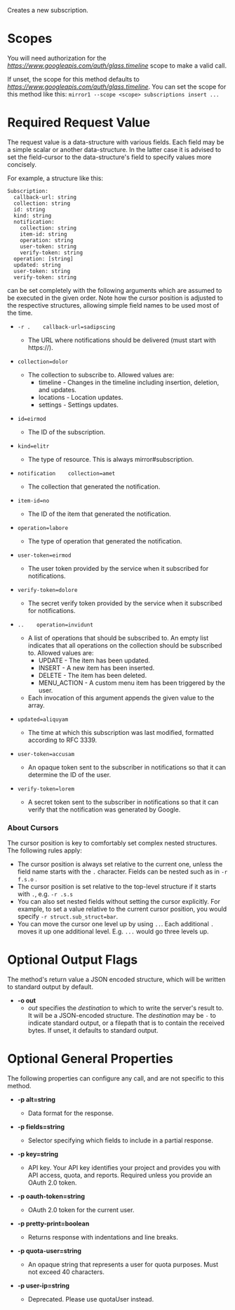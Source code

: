 Creates a new subscription.
# Scopes

You will need authorization for the *https://www.googleapis.com/auth/glass.timeline* scope to make a valid call.

If unset, the scope for this method defaults to *https://www.googleapis.com/auth/glass.timeline*.
You can set the scope for this method like this: `mirror1 --scope <scope> subscriptions insert ...`
# Required Request Value

The request value is a data-structure with various fields. Each field may be a simple scalar or another data-structure.
In the latter case it is advised to set the field-cursor to the data-structure's field to specify values more concisely.

For example, a structure like this:
```
Subscription:
  callback-url: string
  collection: string
  id: string
  kind: string
  notification:
    collection: string
    item-id: string
    operation: string
    user-token: string
    verify-token: string
  operation: [string]
  updated: string
  user-token: string
  verify-token: string

```

can be set completely with the following arguments which are assumed to be executed in the given order. Note how the cursor position is adjusted to the respective structures, allowing simple field names to be used most of the time.

* `-r .    callback-url=sadipscing`
    - The URL where notifications should be delivered (must start with https://).
* `collection=dolor`
    - The collection to subscribe to. Allowed values are:  
        - timeline - Changes in the timeline including insertion, deletion, and updates. 
        - locations - Location updates. 
        - settings - Settings updates.
* `id=eirmod`
    - The ID of the subscription.
* `kind=elitr`
    - The type of resource. This is always mirror#subscription.
* `notification    collection=amet`
    - The collection that generated the notification.
* `item-id=no`
    - The ID of the item that generated the notification.
* `operation=labore`
    - The type of operation that generated the notification.
* `user-token=eirmod`
    - The user token provided by the service when it subscribed for notifications.
* `verify-token=dolore`
    - The secret verify token provided by the service when it subscribed for notifications.

* `..    operation=invidunt`
    - A list of operations that should be subscribed to. An empty list indicates that all operations on the collection should be subscribed to. Allowed values are:  
        - UPDATE - The item has been updated. 
        - INSERT - A new item has been inserted. 
        - DELETE - The item has been deleted. 
        - MENU_ACTION - A custom menu item has been triggered by the user.
    - Each invocation of this argument appends the given value to the array.
* `updated=aliquyam`
    - The time at which this subscription was last modified, formatted according to RFC 3339.
* `user-token=accusam`
    - An opaque token sent to the subscriber in notifications so that it can determine the ID of the user.
* `verify-token=lorem`
    - A secret token sent to the subscriber in notifications so that it can verify that the notification was generated by Google.


### About Cursors

The cursor position is key to comfortably set complex nested structures. The following rules apply:

* The cursor position is always set relative to the current one, unless the field name starts with the `.` character. Fields can be nested such as in `-r f.s.o` .
* The cursor position is set relative to the top-level structure if it starts with `.`, e.g. `-r .s.s`
* You can also set nested fields without setting the cursor explicitly. For example, to set a value relative to the current cursor position, you would specify `-r struct.sub_struct=bar`.
* You can move the cursor one level up by using `..`. Each additional `.` moves it up one additional level. E.g. `...` would go three levels up.


# Optional Output Flags

The method's return value a JSON encoded structure, which will be written to standard output by default.

* **-o out**
    - *out* specifies the *destination* to which to write the server's result to.
      It will be a JSON-encoded structure.
      The *destination* may be `-` to indicate standard output, or a filepath that is to contain the received bytes.
      If unset, it defaults to standard output.
# Optional General Properties

The following properties can configure any call, and are not specific to this method.

* **-p alt=string**
    - Data format for the response.

* **-p fields=string**
    - Selector specifying which fields to include in a partial response.

* **-p key=string**
    - API key. Your API key identifies your project and provides you with API access, quota, and reports. Required unless you provide an OAuth 2.0 token.

* **-p oauth-token=string**
    - OAuth 2.0 token for the current user.

* **-p pretty-print=boolean**
    - Returns response with indentations and line breaks.

* **-p quota-user=string**
    - An opaque string that represents a user for quota purposes. Must not exceed 40 characters.

* **-p user-ip=string**
    - Deprecated. Please use quotaUser instead.

